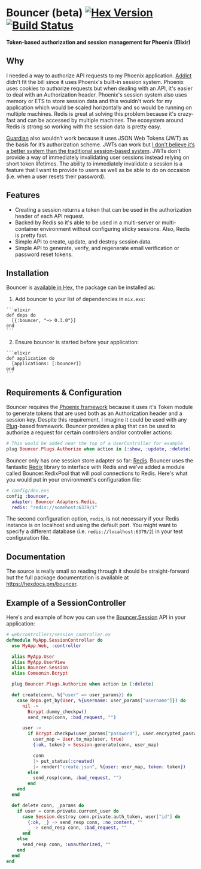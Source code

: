 # Bouncer (beta) [![Hex Version](https://img.shields.io/hexpm/v/bouncer.svg)](https://hex.pm/packages/bouncer) [![Build Status](https://semaphoreci.com/api/v1/projects/f9fd62d2-a799-4b66-8d72-06bbc290d32b/570486/shields_badge.svg)](https://semaphoreci.com/ianwalter/bouncer)

**Token-based authorization and session management for Phoenix (Elixir)**

## Why

I needed a way to authorize API requests to my Phoenix application.
[Addict](https://github.com/trenpixster/addict) didn't fit the bill since it
uses Phoenix's built-in session system. Phoenix uses cookies to authorize
requests but when dealing with an API, it's easier to deal with an Authorization
header. Phoenix's session system also uses memory or ETS to store session data
and this wouldn't work for my application which would be scaled horizontally and
so would be running on multiple machines. Redis is great at solving this problem
because it's crazy-fast and can be accessed by multiple machines. The ecosystem
around Redis is strong so working with the session data is pretty easy.

[Guardian](https://github.com/hassox/guardian) also wouldn’t work because it
uses JSON Web Tokens (JWT) as the basis for it’s authorization scheme. JWTs can
work but [I don’t believe it’s a better system than the traditional session-based system](https://medium.com/@IanWalter/ole-thank-you-for-your-response-it-s-exactly-the-kind-of-feedback-i-was-looking-for-117df9438ccc#.icimd0nwv). JWTs don't provide a way of immediately invalidating
user sessions instead relying on short token lifetimes. The ability to
immediately invalidate a session is a feature that I want to provide to users
as well as be able to do on occasion (i.e. when a user resets their password).

## Features

* Creating a session returns a token that can be used in the authorization
  header of each API request.
* Backed by Redis so it's able to be used in a multi-server or multi-container
  environment without configuring sticky sessions. Also, Redis is pretty fast.
* Simple API to create, update, and destroy session data.
* Simple API to generate, verify, and regenerate email verification or password
  reset tokens.

## Installation

Bouncer is [available in Hex](https://hex.pm/packages/bouncer), the package can
be installed as:

  1. Add bouncer to your list of dependencies in `mix.exs`:

    ```elixir
    def deps do
      [{:bouncer, "~> 0.3.0"}]
    end
    ```

  2. Ensure bouncer is started before your application:

    ```elixir
    def application do
      [applications: [:bouncer]]
    end
    ```

## Requirements & Configuration

Bouncer requires the [Phoenix framework](http://www.phoenixframework.org/)
because it uses it's Token module to generate tokens that are used both as an
Authorization header and a session key. Despite this requirement, I imagine it
could be used with any [Plug](https://github.com/elixir-lang/plug)-based
framework. Bouncer provides a plug that can be used to authorize a request for
certain controllers and/or controller actions:

```elixir
# This would be added near the top of a UserController for example
plug Bouncer.Plugs.Authorize when action in [:show, :update, :delete]
```

Bouncer only has one session store adapter so far: [Redis](http://redis.io/).
Bouncer uses the fantastic [Redix](https://github.com/whatyouhide/redix) library
to interface with Redis and we've added a module called Bouncer.RedixPool that
will pool connections to Redis. Here's what you would put in your environment's
configuration file:

```elixir
# config/dev.exs
config :bouncer,
  adapter: Bouncer.Adapters.Redis,
  redis: "redis://somehost:6379/1"
```

The second configuration option, `redis`, is not necessary if your Redis
instance is on localhost and using the default port. You might want to specify
a different database (i.e. `redis://localhost:6379/2`) in your test
configuration file.

## Documentation

The source is really small so reading through it should be straight-forward but
the full package documentation is available at https://hexdocs.pm/bouncer.

## Example of a SessionController

Here's and example of how you can use the
[Bouncer.Session](http://hexdocs.pm/bouncer/Bouncer.Session.html) API in
your application:

```elixir
# web/controllers/session_controller.ex
defmodule MyApp.SessionController do
  use MyApp.Web, :controller

  alias MyApp.User
  alias MyApp.UserView
  alias Bouncer.Session
  alias Comeonin.Bcrypt

  plug Bouncer.Plugs.Authorize when action in [:delete]

  def create(conn, %{"user" => user_params}) do
    case Repo.get_by(User, %{username: user_params["username"]}) do
      nil ->
        Bcrypt.dummy_checkpw()
        send_resp(conn, :bad_request, "")

      user ->
        if Bcrypt.checkpw(user_params["password"], user.encrypted_password) do
          user_map = User.to_map(user, true)
          {:ok, token} = Session.generate(conn, user_map)

          conn
          |> put_status(:created)
          |> render("create.json", %{user: user_map, token: token})
        else
          send_resp(conn, :bad_request, "")
        end
    end
  end

  def delete conn, _params do
    if user = conn.private.current_user do
      case Session.destroy conn.private.auth_token, user["id"] do
        {:ok, _} -> send_resp conn, :no_content, ""
        _ -> send_resp conn, :bad_request, ""
      end
    else
      send_resp conn, :unauthorized, ""
    end
  end
end
```
